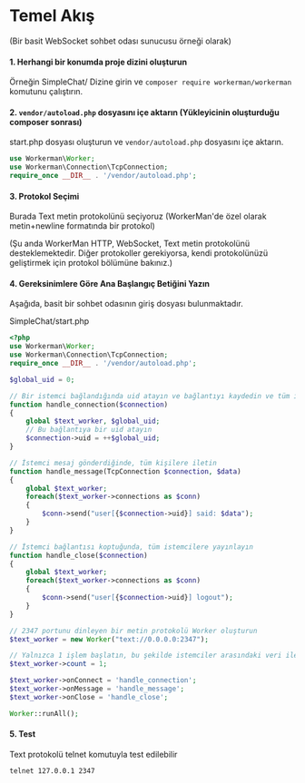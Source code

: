 # Temel Akış
(Bir basit WebSocket sohbet odası sunucusu örneği olarak)

#### 1. Herhangi bir konumda proje dizini oluşturun
Örneğin SimpleChat/
Dizine girin ve `composer require workerman/workerman` komutunu çalıştırın.

#### 2. `vendor/autoload.php` dosyasını içe aktarın (Yükleyicinin oluşturduğu composer sonrası)
start.php dosyası oluşturun ve `vendor/autoload.php` dosyasını içe aktarın.
```php
use Workerman\Worker;
use Workerman\Connection\TcpConnection;
require_once __DIR__ . '/vendor/autoload.php';
```

#### 3. Protokol Seçimi
Burada Text metin protokolünü seçiyoruz (WorkerMan'de özel olarak metin+newline formatında bir protokol)

(Şu anda WorkerMan HTTP, WebSocket, Text metin protokolünü desteklemektedir. Diğer protokoller gerekiyorsa, kendi protokolünüzü geliştirmek için protokol bölümüne bakınız.)

#### 4. Gereksinimlere Göre Ana Başlangıç Betiğini Yazın
Aşağıda, basit bir sohbet odasının giriş dosyası bulunmaktadır.

SimpleChat/start.php
```php
<?php
use Workerman\Worker;
use Workerman\Connection\TcpConnection;
require_once __DIR__ . '/vendor/autoload.php';

$global_uid = 0;

// Bir istemci bağlandığında uid atayın ve bağlantıyı kaydedin ve tüm istemcilere bildirin
function handle_connection($connection)
{
    global $text_worker, $global_uid;
    // Bu bağlantıya bir uid atayın
    $connection->uid = ++$global_uid;
}

// İstemci mesaj gönderdiğinde, tüm kişilere iletin
function handle_message(TcpConnection $connection, $data)
{
    global $text_worker;
    foreach($text_worker->connections as $conn)
    {
        $conn->send("user[{$connection->uid}] said: $data");
    }
}

// İstemci bağlantısı koptuğunda, tüm istemcilere yayınlayın
function handle_close($connection)
{
    global $text_worker;
    foreach($text_worker->connections as $conn)
    {
        $conn->send("user[{$connection->uid}] logout");
    }
}

// 2347 portunu dinleyen bir metin protokolü Worker oluşturun
$text_worker = new Worker("text://0.0.0.0:2347");

// Yalnızca 1 işlem başlatın, bu şekilde istemciler arasındaki veri iletimi daha kolay olur
$text_worker->count = 1;

$text_worker->onConnect = 'handle_connection';
$text_worker->onMessage = 'handle_message';
$text_worker->onClose = 'handle_close';

Worker::runAll();
```

#### 5. Test
Text protokolü telnet komutuyla test edilebilir
```shell
telnet 127.0.0.1 2347
```
